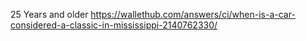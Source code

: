 25 Years and older
https://wallethub.com/answers/ci/when-is-a-car-considered-a-classic-in-mississippi-2140762330/
